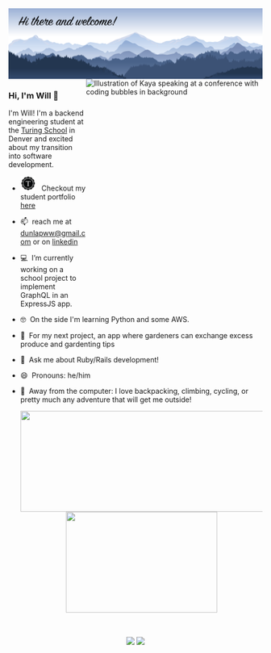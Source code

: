 <img align="center" src="https://github.com/dunlapww/dunlapww/blob/main/icons/mtn_landscape_welcome.png" width="1000"/>

<img align="right" src="https://github-readme-stats.vercel.app/api/top-langs/?username=dunlapww&theme=prussian" alt="Illustration of Kaya speaking at a conference with coding bubbles in background" width=350px height=465px/>

### Hi, I'm Will 👋

I'm Will! I'm a backend engineering student at the [Turing School](https://turing.io/) in Denver and excited about my transition into software development. 

- <img display="inline" src="https://github.com/dunlapww/dunlapww/blob/main/icons/turing_icon.png" height="30"> &nbsp; Checkout my student portfolio [here](https://alumni.turing.io/alumni/will-dunlap)
- 📫  &nbsp;reach me at dunlapww@gmail.com or on [linkedin](https://www.linkedin.com/in/willwdunlap/)
- 💻 &nbsp;I’m currently working on a school project to implement GraphQL in an ExpressJS app.
- 🤓  &nbsp;On the side I'm learning Python and some AWS.
- 🤔  &nbsp;For my next project, an app where gardeners can exchange excess produce and gardenting tips
- 💬  &nbsp;Ask me about Ruby/Rails development!
- 😄  &nbsp;Pronouns: he/him
- 🧗 &nbsp;Away from the computer: I love backpacking, climbing, cycling, or pretty much any adventure that will get me outside!

  
  <div align="center">
    <a href="https://github.com/dunlapww/github-readme-stats">
      <img align="center" src="https://github-readme-stats.vercel.app/api?username=dunlapww&show_icons=true&theme=prussian" height="200" width="500"/>
    </a>
    <a href="https://github.com/dunlapww/github-readme-stats">
      <img align="center" src="https://github-readme-stats.vercel.app/api/top-langs/?username=dunlapww&theme=prussian" height="200" width="300"/>
    </a>
  </div>
  <br>
  <br>
  
  

<p id="socialIcons" align="center">
    <a href="https://www.linkedin.com/in/willwdunlap/" alt="LinkedIn">
        <img src="https://img.shields.io/badge/-LinkedIn-blue?style=flat-square&logo=linkedin" /></a>
    <a href="https://www.codewars.com/users/dunlapww" alt="Codewars">
        <img src="https://www.codewars.com/users/dunlapww/badges/micro" /></a> 
</p>

